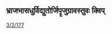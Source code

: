 ## भ्राजभासधुर्विद्युतोर्जिपॄजुग्रावस्तुवः क्विप् 
 [3/2/177](https://ashtadhyayi.com/sutraani/3/2/177)